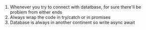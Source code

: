 1. Whenever you try to connect with datatbase, for sure there'll be problem from either ends
2. Always wrap the code in try/catch or in promises
3. Database is always in another continent so write async await